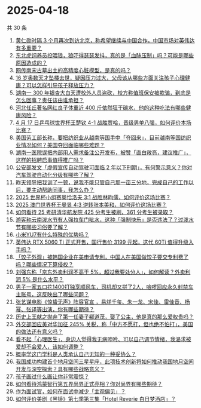 # 2025-04-18

共 30 条

<!-- BEGIN -->
<!-- 最后更新时间 Fri Apr 18 2025 00:43:09 GMT+0800 (China Standard Time) -->

1. [黄仁勋时隔 3 个月再次到访北京，称希望继续与中国合作，中国市场对英伟达有多重要？](https://www.zhihu.com/search?q=https%3A%2F%2Fapi.zhihu.com%2Fquestions%2F1896218717039330737)
1. [东北虎饲养员投喂狼，狼吓得瑟瑟发抖，真的是「血脉压制」吗？可能是哪些原因造成的？](https://www.zhihu.com/search?q=https%3A%2F%2Fapi.zhihu.com%2Fquestions%2F1893309478075590472)
1. [网传南宋古墓出土的高精度心脏模型，是真的吗？](https://www.zhihu.com/search?q=https%3A%2F%2Fapi.zhihu.com%2Fquestions%2F1895760891712092018)
1. [16 岁奥数天才坠楼去世，疑因压力过大，父母该从哪些方面关注孩子心理健康？可以怎样引导孩子释放压力？](https://www.zhihu.com/search?q=https%3A%2F%2Fapi.zhihu.com%2Fquestions%2F1895545842309489219)
1. [湖南一 300 年银杏大白天遭校外人员盗砍，校方称值班保安被欺骗，到底是怎么回事？责任该由谁承担？](https://www.zhihu.com/search?q=https%3A%2F%2Fapi.zhihu.com%2Fquestions%2F1895900973332918905)
1. [河北任丘著名网红良子体重近 400 斤依然狂干碳水，他的这种吃法有哪些健康风险？](https://www.zhihu.com/search?q=https%3A%2F%2Fapi.zhihu.com%2Fquestions%2F14564966525)
1. [4 月 17 日乒乓球世界杯王楚钦 4-1 战胜贾哈，晋级男单八强，如何评价本场比赛？](https://www.zhihu.com/search?q=https%3A%2F%2Fapi.zhihu.com%2Fquestions%2F1896295300471154363)
1. [美国劳工部长称，要把纺织业从越南等国手中「夺回来」，目前越南等国纺织业情况如何？美国夺回面临哪些难题？](https://www.zhihu.com/search?q=https%3A%2F%2Fapi.zhihu.com%2Fquestions%2F1895899396899582765)
1. [湖南一医院误把内部用人需求备注公开发布，被赞「直白敞亮，建议推广」，这样的招聘启事值得推广吗？](https://www.zhihu.com/search?q=https%3A%2F%2Fapi.zhihu.com%2Fquestions%2F1895874115145023974)
1. [公安部发文「虚假宣传自动驾驶可面临 2 年以下刑期」，有何警示意义？你对汽车驾驶自动化分级有哪些了解？](https://www.zhihu.com/search?q=https%3A%2F%2Fapi.zhihu.com%2Fquestions%2F1895387599453008233)
1. [昨天领导把我训了一顿，说我不能只管自己那一亩三分地，完成自己的工作以后，要主动帮助同事，我怎么办？](https://www.zhihu.com/search?q=https%3A%2F%2Fapi.zhihu.com%2Fquestions%2F1894690629386224245)
1. [2025 世界杯小组赛奥恰洛夫 3:1 战胜林昀儒，如何评价这场比赛？](https://www.zhihu.com/search?q=https%3A%2F%2Fapi.zhihu.com%2Fquestions%2F1895976618469597876)
1. [2025 澳门世界杯王曼昱 4:3 逆转张本美和，如何评价这场比赛？](https://www.zhihu.com/search?q=https%3A%2F%2Fapi.zhihu.com%2Fquestions%2F1896282414323573472)
1. [如何看待 25 考研清华航发院 425 分考生被刷，361 分考生被录取？](https://www.zhihu.com/search?q=https%3A%2F%2Fapi.zhihu.com%2Fquestions%2F1894463941209485350)
1. [游客称云南泼水节有人强拉车门呲水，这种「强制快乐」是否违法了？过泼水节有哪些习俗要了解？](https://www.zhihu.com/search?q=https%3A%2F%2Fapi.zhihu.com%2Fquestions%2F1895510583782109640)
1. [小米YU7有什么特殊的优势吗？](https://www.zhihu.com/search?q=https%3A%2F%2Fapi.zhihu.com%2Fquestions%2F13523520987)
1. [英伟达 RTX 5060 Ti 正式开售，国行售价 3199 元起，这代 60Ti 值得升级入手吗？](https://www.zhihu.com/search?q=https%3A%2F%2Fapi.zhihu.com%2Fquestions%2F1896149871578281604)
1. [「饺子外观」被韩国企业在美申请专利，中国人在美国做饺子要交专利费了吗？哪些情况下算侵权？](https://www.zhihu.com/search?q=https%3A%2F%2Fapi.zhihu.com%2Fquestions%2F1895756722561345169)
1. [刘强东称「京东外卖利润不高于 5%，超过我要处分人」，如何解读？外卖利润 5% 是什么水平？](https://www.zhihu.com/search?q=https%3A%2F%2Fapi.zhihu.com%2Fquestions%2F1895854764077601240)
1. [男子一家五口花1400打独享顺风车，司机却又拼了2人，哈啰回应永久封禁车主账号，这反映出了哪些问题？](https://www.zhihu.com/search?q=https%3A%2F%2Fapi.zhihu.com%2Fquestions%2F1895853364799038361)
1. [张艺谋电影《惊蛰无声》阵容官宣 ，易烊千玺、朱一龙、宋佳、雷佳音、杨幂、张译等出演，你有哪些期待？](https://www.zhihu.com/search?q=https%3A%2F%2Fapi.zhihu.com%2Fquestions%2F1895136581116990684)
1. [历史上王献之抛弃了第一任妻子郗道茂，娶了公主，他是真的那么爱权贵吗？](https://www.zhihu.com/search?q=https%3A%2F%2Fapi.zhihu.com%2Fquestions%2F29151534)
1. [外交部回应美对华加征 245% 关税，称「中方不愿打，但也绝不怕打」，美国的做法还有意义吗？](https://www.zhihu.com/search?q=https%3A%2F%2Fapi.zhihu.com%2Fquestions%2F1895809164938277476)
1. [看不起「心理医生」，身边人觉得我无病呻吟、可以自己调节情绪，我渴求被爱却不会爱人，该如何调整？](https://www.zhihu.com/search?q=https%3A%2F%2Fapi.zhihu.com%2Fquestions%2F1895317804409925832)
1. [概率学这门学科是人类承认自己无知的一种妥协么？](https://www.zhihu.com/search?q=https%3A%2F%2Fapi.zhihu.com%2Fquestions%2F1895416973040527057)
1. [我国成功构建首个地月空间三星星座，此项技术创新将如何推动我国地月空间开发与深空探索？具有哪些战略意义？](https://www.zhihu.com/search?q=https%3A%2F%2Fapi.zhihu.com%2Fquestions%2F1895763233983414870)
1. [孩子画过什么画让你非常震惊？](https://www.zhihu.com/search?q=https%3A%2F%2Fapi.zhihu.com%2Fquestions%2F341046974)
1. [如何看待鸿蒙智行第五界尚界正式亮相？你对尚界有哪些期待？](https://www.zhihu.com/search?q=https%3A%2F%2Fapi.zhihu.com%2Fquestions%2F1895859738153039081)
1. [作为面试官，如何在面试中减少「主观偏见」？](https://www.zhihu.com/search?q=https%3A%2F%2Fapi.zhihu.com%2Fquestions%2F1895491917971681597)
1. [如何评价美剧《黑镜》第七季第三集「Hotel Reverie 白日梦酒店」？](https://www.zhihu.com/search?q=https%3A%2F%2Fapi.zhihu.com%2Fquestions%2F1894065696104751591)

<!-- END -->
